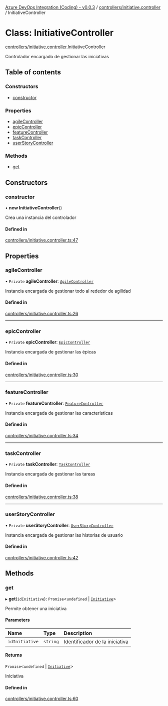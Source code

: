 [Azure DevOps Integration (Coding) - v0.0.3](../README.md) / [controllers/initiative.controller](../modules/controllers_initiative_controller.md) / InitiativeController

# Class: InitiativeController

[controllers/initiative.controller](../modules/controllers_initiative_controller.md).InitiativeController

Controlador encargado de gestionar las iniciativas

## Table of contents

### Constructors

- [constructor](controllers_initiative_controller.InitiativeController.md#constructor)

### Properties

- [agileController](controllers_initiative_controller.InitiativeController.md#agilecontroller)
- [epicController](controllers_initiative_controller.InitiativeController.md#epiccontroller)
- [featureController](controllers_initiative_controller.InitiativeController.md#featurecontroller)
- [taskController](controllers_initiative_controller.InitiativeController.md#taskcontroller)
- [userStoryController](controllers_initiative_controller.InitiativeController.md#userstorycontroller)

### Methods

- [get](controllers_initiative_controller.InitiativeController.md#get)

## Constructors

### constructor

• **new InitiativeController**()

Crea una instancia del controlador

#### Defined in

[controllers/initiative.controller.ts:47](https://github.com/jeysgar1/azure-devops-api-kms/blob/71b51ad/src/controllers/initiative.controller.ts#L47)

## Properties

### agileController

• `Private` **agileController**: [`AgileController`](controllers_agile_controller.AgileController.md)

Instancia encargada de gestionar todo al rededor de agilidad

#### Defined in

[controllers/initiative.controller.ts:26](https://github.com/jeysgar1/azure-devops-api-kms/blob/71b51ad/src/controllers/initiative.controller.ts#L26)

___

### epicController

• `Private` **epicController**: [`EpicController`](controllers_epic_controller.EpicController.md)

Instancia encargada de gestionar las épicas

#### Defined in

[controllers/initiative.controller.ts:30](https://github.com/jeysgar1/azure-devops-api-kms/blob/71b51ad/src/controllers/initiative.controller.ts#L30)

___

### featureController

• `Private` **featureController**: [`FeatureController`](controllers_feature_controller.FeatureController.md)

Instancia encargada de gestionar las caracteristicas

#### Defined in

[controllers/initiative.controller.ts:34](https://github.com/jeysgar1/azure-devops-api-kms/blob/71b51ad/src/controllers/initiative.controller.ts#L34)

___

### taskController

• `Private` **taskController**: [`TaskController`](controllers_task_controller.TaskController.md)

Instancia encargada de gestionar las tareas

#### Defined in

[controllers/initiative.controller.ts:38](https://github.com/jeysgar1/azure-devops-api-kms/blob/71b51ad/src/controllers/initiative.controller.ts#L38)

___

### userStoryController

• `Private` **userStoryController**: [`UserStoryController`](controllers_userStory_controller.UserStoryController.md)

Instancia encargada de gestionar las historias de usuario

#### Defined in

[controllers/initiative.controller.ts:42](https://github.com/jeysgar1/azure-devops-api-kms/blob/71b51ad/src/controllers/initiative.controller.ts#L42)

## Methods

### get

▸ **get**(`idInitiative`): `Promise`<`undefined` \| [`Initiative`](models_agile_initiative.Initiative.md)\>

Permite obtener una iniciativa

#### Parameters

| Name | Type | Description |
| :------ | :------ | :------ |
| `idInitiative` | `string` | Identificador de la iniciativa |

#### Returns

`Promise`<`undefined` \| [`Initiative`](models_agile_initiative.Initiative.md)\>

Iniciativa

#### Defined in

[controllers/initiative.controller.ts:60](https://github.com/jeysgar1/azure-devops-api-kms/blob/71b51ad/src/controllers/initiative.controller.ts#L60)
